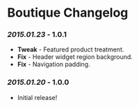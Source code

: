 # Boutique Changelog

### *2015.01.23* - 1.0.1
* **Tweak** - Featured product treatment.
* **Fix** - Header widget region background.
* **Fix** - Navigation padding.

### *2015.01.20* - 1.0.0
* Initial release!